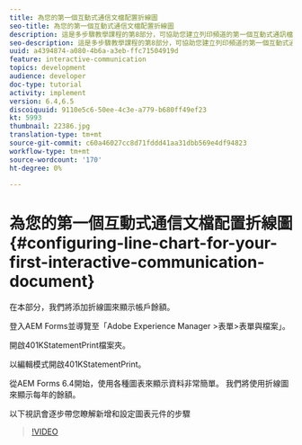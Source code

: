 ```yaml
---
title: 為您的第一個互動式通信文檔配置折線圖
seo-title: 為您的第一個互動式通信文檔配置折線圖
description: 這是多步驟教學課程的第8部分，可協助您建立列印頻道的第一個互動式通訊檔案。 在本部分，我們將添加折線圖來顯示帳戶餘額。
seo-description: 這是多步驟教學課程的第8部分，可協助您建立列印頻道的第一個互動式通訊檔案。 在本部分，我們將添加折線圖來顯示帳戶餘額。
uuid: a4394874-a080-4b6a-a3eb-ffc71504919d
feature: interactive-communication
topics: development
audience: developer
doc-type: tutorial
activity: implement
version: 6.4,6.5
discoiquuid: 9110e5c6-50ee-4c3e-a779-b680ff49ef23
kt: 5993
thumbnail: 22386.jpg
translation-type: tm+mt
source-git-commit: c60a46027cc8d71fddd41aa31dbb569e4df94823
workflow-type: tm+mt
source-wordcount: '170'
ht-degree: 0%

---
```



# 為您的第一個互動式通信文檔配置折線圖 {#configuring-line-chart-for-your-first-interactive-communication-document}

在本部分，我們將添加折線圖來顯示帳戶餘額。

登入AEM Forms並導覽至「Adobe Experience Manager >表單>表單與檔案」。

開啟401KStatementPrint檔案夾。

以編輯模式開啟401KStatementPrint。

從AEM Forms 6.4開始，使用各種圖表來顯示資料非常簡單。 我們將使用折線圖來顯示每年的餘額。

以下視訊會逐步帶您瞭解新增和設定圖表元件的步驟

>[!VIDEO](https://video.tv.adobe.com/v/22386/?quality=9&learn=on)

